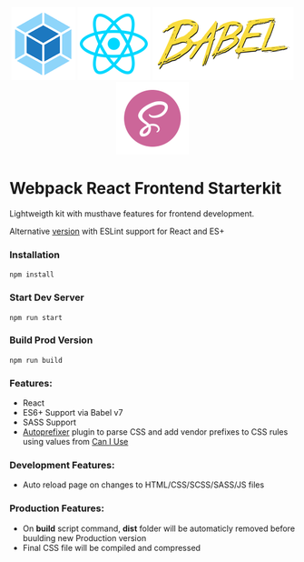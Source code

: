 <div align="center">
    <a href="#"><img alt="Webpack image" src="https://raw.githubusercontent.com/Serj190336/webpack-react-starter-kit/master/src/images/webpack.png" float="left";></a>
    <a href="#"><img alt="Webpack image" src="https://raw.githubusercontent.com/Serj190336/webpack-react-starter-kit/master/src/images/react.png" float="left";></a>
    <a href="#"><img alt="Webpack image" src="https://raw.githubusercontent.com/Serj190336/webpack-react-starter-kit/master/src/images/babel.png" float="left";></a>
    <a href="#"><img alt="Webpack image" src="https://raw.githubusercontent.com/Serj190336/webpack-react-starter-kit/master/src/images/sass.png" float="left";></a>
</div>

# Webpack React Frontend Starterkit

Lightweigth kit with musthave features for frontend development.

Alternative [version](https://github.com/Serj190336/webpack-react-eslint-kit "webpack-react-eslint-kit") with ESLint support for React and ES+

### Installation

```
npm install
```

### Start Dev Server

```
npm run start
```

### Build Prod Version

```
npm run build
```

### Features:

- React
- ES6+ Support via Babel v7
- SASS Support
- [Autoprefixer](https://www.npmjs.com/package/eslint-config-react-app "Autoprefixer") plugin to parse CSS and add vendor prefixes to CSS rules using values from [Can I Use](https://caniuse.com/ "Can I Use website")

### Development Features:

- Auto reload page on changes to HTML/CSS/SCSS/SASS/JS files

### Production Features:

- On <b>build</b> script command, <b>dist</b> folder will be automaticly removed before buulding new Production version
- Final CSS file will be compiled and compressed
